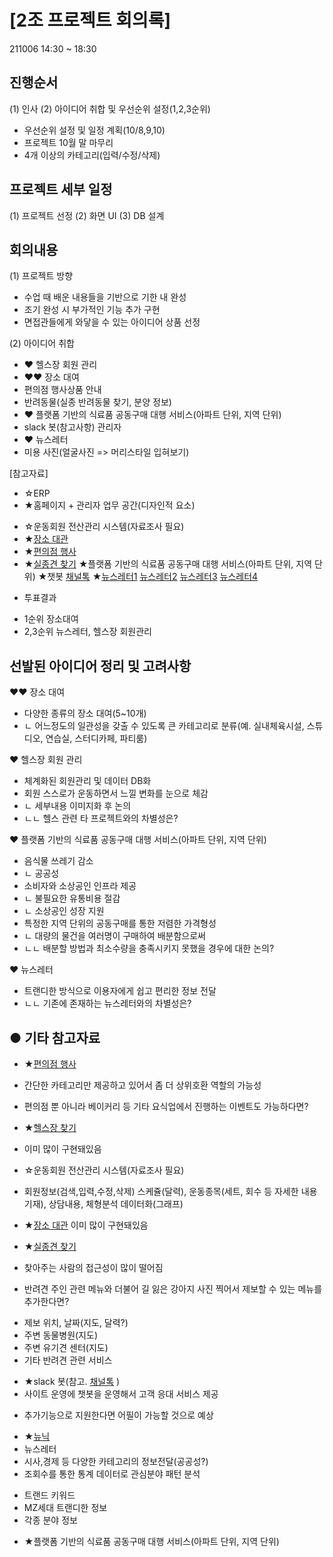 # [2조 프로젝트 회의록]
211006 14:30 ~ 18:30

## 진행순서
(1) 인사
(2) 아이디어 취합 및 우선순위 설정(1,2,3순위)
  - 우선순위 설정 및 일정 계획(10/8,9,10)
  - 프로젝트 10월 말 마무리
  - 4개 이상의 카테고리(입력/수정/삭제)

## 프로젝트 세부 일정
(1) 프로젝트 선정
(2) 화면 UI
(3) DB 설계

## 회의내용
(1) 프로젝트 방향
- 수업 때 배운 내용들을 기반으로 기한 내 완성
- 조기 완성 시 부가적인 기능 추가 구현
- 면접관들에게 와닿을 수 있는 아이디어 상품 선정

(2) 아이디어 취합
- ♥ 헬스장 회원 관리
- ♥♥ 장소 대여
- 편의점 행사상품 안내
- 반려동물(실종 반려동물 찾기, 분양 정보)
- ♥ 플랫폼 기반의 식료품 공동구매 대행 서비스(아파트 단위, 지역 단위)
- slack 봇(참고사항) 관리자
- ♥ 뉴스레터
- 미용 사진(얼굴사진 => 머리스타일 입혀보기)

[참고자료]
* ☆ERP
* ★홈페이지 + 관리자 업무 공간(디자인적 요소)
- ☆운동회원 전산관리 시스템(자료조사 필요)
- ★[장소 대관](https://shareit.kr/)
- ★[편의점 행사](https://pyony.com/)
- ★[실종견 찾기](http://www.angel.or.kr/)
★플랫폼 기반의 식료품 공동구매 대행 서비스(아파트 단위, 지역 단위)
★챗봇 [채널톡](https://channel.io/ko)
★[뉴스레터1](https://newneek.co/)
[뉴스레터2](https://maily.so/trendaword)
[뉴스레터3](https://www.careet.net/)
[뉴스레터4](http://the-edit.co.kr/)


* 투표결과 
- 1순위 장소대여
- 2,3순위 뉴스레터, 헬스장 회원관리


## 선발된 아이디어 정리 및 고려사항
♥♥ 장소 대여
- 다양한 종류의 장소 대여(5~10개)
-   ㄴ 어느정도의 일관성을 갖출 수 있도록 큰 카테고리로 분류(예. 실내체육시설, 스튜디오, 연습실, 스터디카페, 파티룸)

♥ 헬스장 회원 관리
- 체계화된 회원관리 및 데이터 DB화
- 회원 스스로가 운동하면서 느낄 변화를 눈으로 체감
-   ㄴ 세부내용 이미지화 후 논의
-   ㄴㄴ 헬스 관련 타 프로젝트와의 차별성은?

♥ 플랫폼 기반의 식료품 공동구매 대행 서비스(아파트 단위, 지역 단위)
- 음식물 쓰레기 감소
-   ㄴ 공공성
- 소비자와 소상공인 인프라 제공
-   ㄴ 불필요한 유통비용 절감
-   ㄴ 소상공인 성장 지원
- 특정한 지역 단위의 공동구매를 통한 저렴한 가격형성
-   ㄴ 대량의 물건을 여러명이 구매하여 배분함으로써 
-   ㄴㄴ 배분할 방법과 최소수량을 충족시키지 못했을 경우에 대한 논의?

♥ 뉴스레터
- 트랜디한 방식으로 이용자에게 쉽고 편리한 정보 전달
-   ㄴㄴ 기존에 존재하는 뉴스레터와의 차별성은?

## ● 기타 참고자료
- ★[편의점 행사](https://pyony.com/)
- 간단한 카테고리만 제공하고 있어서 좀 더 상위호환 역할의 가능성
- 편의점 뿐 아니라 베이커리 등 기타 요식업에서 진행하는 이벤트도 가능하다면?

- ★[헬스장 찾기](https://www.woondoc.com/home)
- 이미 많이 구현돼있음

- ☆운동회원 전산관리 시스템(자료조사 필요)
- 회원정보(검색,입력,수정,삭제) 스케쥴(달력), 운동종목(세트, 회수 등 자세한 내용 기재), 상담내용, 체형분석 데이터화(그래프)

- ★[장소 대관](https://shareit.kr/)
이미 많이 구현돼있음

- ★[실종견 찾기](http://www.angel.or.kr/)
- 찾아주는 사람의 접근성이 많이 떨어짐
- 반려견 주인 관련 메뉴와 더불어 길 잃은 강아지 사진 찍어서 제보할 수 있는 메뉴를 추가한다면?
+ 제보 위치, 날짜(지도, 달력?)
+ 주변 동물병원(지도)
+ 주변 유기견 센터(지도)
+ 기타 반려견 관련 서비스

- ★slack 봇(참고. [채널톡](https://channel.io/ko) )
- 사이트 운영에 챗봇을 운영해서 고객 응대 서비스 제공
+ 추가기능으로 지원한다면 어필이 가능할 것으로 예상

- ★[뉴닉](https://newneek.co/)
- 뉴스레터
- 시사,경제 등 다양한 카테고리의 정보전달(공공성?)
- 조회수를 통한 통계 데이터로 관심분야 패턴 분석
+ 트랜드 키워드
+ MZ세대 트랜디한 정보
+ 각종 분야 정보

- ★플랫폼 기반의 식료품 공동구매 대행 서비스(아파트 단위, 지역 단위)




